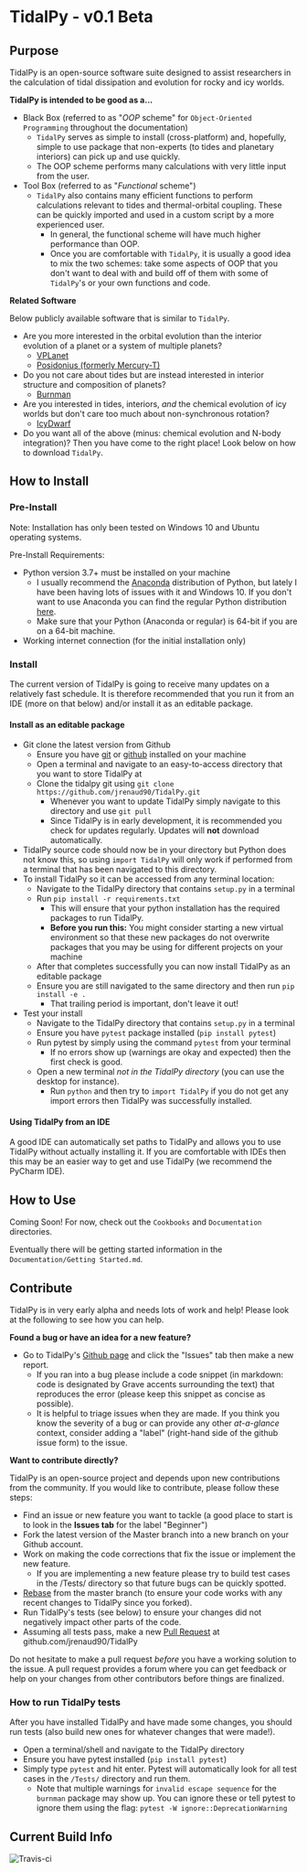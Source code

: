 # TidalPy - v0.1 Beta
## Purpose
TidalPy is an open-source software suite designed to assist researchers in the calculation of tidal dissipation and evolution for rocky and icy worlds.

**TidalPy is intended to be good as a...**
* Black Box (referred to as "*OOP* scheme" for `Object-Oriented Programming` throughout the documentation)
    * `TidalPy` serves as simple to install (cross-platform) and, hopefully, simple to use package that non-experts (to tides and planetary interiors) can pick up and use quickly.
    * The OOP scheme performs many calculations with very little input from the user.
* Tool Box (referred to as "*Functional* scheme")
    * `TidalPy` also contains many efficient functions to perform calculations relevant to tides and thermal-orbital coupling. These can be quickly imported and used in a custom script by a more experienced user.
        * In general, the functional scheme will have much higher performance than OOP.
        * Once you are comfortable with `TidalPy`, it is usually a good idea to mix the two schemes: take some aspects of OOP that you don't want to deal with and build off of them with some of `TidalPy`'s or your own functions and code.

**Related Software**

Below publicly available software that is similar to `TidalPy`.

* Are you more interested in the orbital evolution than the interior evolution of a planet or a system of multiple planets?
    * [VPLanet](https://github.com/VirtualPlanetaryLaboratory/vplanet)
    * [Posidonius (formerly Mercury-T)](https://github.com/marblestation/posidonius)
* Do you not care about tides but are instead interested in interior structure and composition of planets?
    * [Burnman](https://github.com/geodynamics/burnman)
* Are you interested in tides, interiors, *and* the chemical evolution of icy worlds but don't care too much about non-synchronous rotation?
    * [IcyDwarf](https://github.com/MarcNeveu/IcyDwarf)
* Do you want all of the above (minus: chemical evolution and N-body integration)? Then you have come to the right place! Look below on how to download `TidalPy`.

## How to Install
### Pre-Install
Note: Installation has only been tested on Windows 10 and Ubuntu operating systems.

Pre-Install Requirements:
* Python version 3.7+ must be installed on your machine
    * I usually recommend the [Anaconda](https://www.anaconda.com/distribution/) distribution of Python, but lately I have been having lots of issues with it and Windows 10. If you don't want to use Anaconda you can find the regular Python distribution [here](https://www.python.org/).
    * Make sure that your Python (Anaconda or regular) is 64-bit if you are on a 64-bit machine.
* Working internet connection (for the initial installation only)

### Install
The current version of TidalPy is going to receive many updates on a relatively fast schedule. It is therefore recommended that you run it from an IDE (more on that below) and/or install it as an editable package.

#### Install as an editable package
* Git clone the latest version from Github
    * Ensure you have [git](https://git-scm.com/downloads) or [github](https://desktop.github.com/) installed on your machine
    * Open a terminal and navigate to an easy-to-access directory that you want to store TidalPy at
    * Clone the tidalpy git using `git clone https://github.com/jrenaud90/TidalPy.git`
        * Whenever you want to update TidalPy simply navigate to this directory and use `git pull`
        * Since TidalPy is in early development, it is recommended you check for updates regularly. Updates will **not** download automatically.
* TidalPy source code should now be in your directory but Python does not know this, so using `import TidalPy` will only work if performed from a terminal that has been navigated to this directory.
* To install TidalPy so it can be accessed from any terminal location:
    * Navigate to the TidalPy directory that contains `setup.py` in a terminal
    * Run `pip install -r requirements.txt`
        * This will ensure that your python installation has the required packages to run TidalPy.
        * **Before you run this:** You might consider starting a new virtual environment so that these new packages do not overwrite packages that you may be using for different projects on your machine
    * After that completes successfully you can now install TidalPy as an editable package
    * Ensure you are still navigated to the same directory and then run `pip install -e .`
        * That trailing period is important, don't leave it out!
* Test your install
    * Navigate to the TidalPy directory that contains `setup.py` in a terminal
    * Ensure you have `pytest` package installed (`pip install pytest`)
    * Run pytest by simply using the command `pytest` from your terminal
        * If no errors show up (warnings are okay and expected) then the first check is good.
    * Open a new terminal *not in the TidalPy directory* (you can use the desktop for instance).
        * Run `python` and then try to `import TidalPy` if you do not get any import errors then TidalPy was successfully installed.

#### Using TidalPy from an IDE
A good IDE can automatically set paths to TidalPy and allows you to use TidalPy without actually installing it. If you are comfortable with IDEs then this may be an easier way to get and use TidalPy (we recommend the PyCharm IDE).

## How to Use
Coming Soon! For now, check out the `Cookbooks` and `Documentation` directories.

Eventually there will be getting started information in the `Documentation/Getting Started.md`.

## Contribute
TidalPy is in very early alpha and needs lots of work and help! Please look at the following to see how you can help.

**Found a bug or have an idea for a new feature?**
* Go to TidalPy's [Github page](https://github.com/jrenaud90/TidalPy) and click the "Issues" tab then make a new report.
    * If you ran into a bug please include a code snippet (in markdown: code is designated by Grave accents surrounding the text) that reproduces the error (please keep this snippet as concise as possible).
    * It is helpful to triage issues when they are made. If you think you know the severity of a bug or can provide any other *at-a-glance* context, consider adding a "label" (right-hand side of the github issue form) to the issue.

**Want to contribute directly?**

TidalPy is an open-source project and depends upon new contributions from the community. If you would like to contribute, please follow these steps:
* Find an issue or new feature you want to tackle (a good place to start is to look in the **Issues tab** for the label "Beginner")
* Fork the latest version of the Master branch into a new branch on your Github account.
* Work on making the code corrections that fix the issue or implement the new feature.
   * If you are implementing a new feature please try to build test cases in the /Tests/ directory so that future bugs can be quickly spotted.
* [Rebase](https://www.atlassian.com/git/tutorials/merging-vs-rebasing) from the master branch (to ensure your code works with any recent changes to TidalPy since you forked).
* Run TidalPy's tests (see below) to ensure your changes did not negatively impact other parts of the code.
* Assuming all tests pass, make a new [Pull Request](https://help.github.com/en/articles/creating-a-pull-request-from-a-fork) at github.com/jrenaud90/TidalPy

Do not hesitate to make a pull request *before* you have a working solution to the issue. A pull request provides a forum where you can get feedback or help on your changes from other contributors before things are finalized.

### How to run TidalPy tests
After you have installed TidalPy and have made some changes, you should run tests (also build new ones for whatever changes that were made!). 
* Open a terminal/shell and navigate to the TidalPy directory
* Ensure you have pytest installed (`pip install pytest`)
* Simply type `pytest` and hit enter. Pytest will automatically look for all test cases in the `/Tests/` directory and run them.
    * Note that multiple warnings for `invalid escape sequence` for the `burnman` package may show up. You can ignore these or tell pytest to ignore them using the flag: `pytest -W ignore::DeprecationWarning`

## Current Build Info

![Travis-ci](https://travis-ci.com/jrenaud90/TidalPy.svg?token=hTmV5nwCsy8qF9GmqKXP&branch=master)